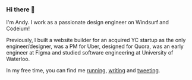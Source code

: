 ### Hi there 👋

I'm Andy. I work as a passionate design engineer on Windsurf and Codeium!

Previously, I built a website builder for an acquired YC startup as the only engineer/designer, was a PM for Uber, designed for Quora, was an early engineer at Figma and studied software engineering at University of Waterloo.

In my free time, you can find me [running](https://www.strava.com/athletes/35585776), [writing](https://andyzhang.substack.com/) and [tweeting](https://x.com/andyzg3).

<!--
**andyzg/andyzg** is a ✨ _special_ ✨ repository because its `README.md` (this file) appears on your GitHub profile.

Here are some ideas to get you started:

- 🔭 I’m currently working on ...
- 🌱 I’m currently learning ...
- 👯 I’m looking to collaborate on ...
- 🤔 I’m looking for help with ...
- 💬 Ask me about ...
- 📫 How to reach me: ...
- 😄 Pronouns: ...
- ⚡ Fun fact: ...
-->
